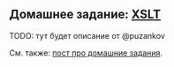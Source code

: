 ## Домашнее задание: [XSLT](https://github.com/yandex-shri/lectures/blob/master/11-xslt.md)

TODO: тут будет описание от @puzankov

См. также: [пост про домашние задания](http://clubs.ya.ru/4611686018427468886/replies.xml?item_no=450).
